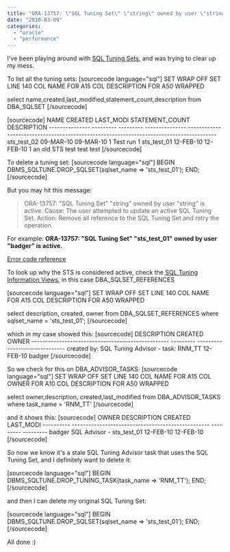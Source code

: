 ```yaml
---
title: "ORA-13757: \"SQL Tuning Set\" \"string\" owned by user \"string\" is active."
date: "2010-03-09"
categories: 
  - "oracle"
  - "performance"
---
```


I've been playing around with [SQL Tuning Sets](http://download.oracle.com/docs/cd/B28359_01/server.111/b28274/sql_tune.htm#i34915), and was trying to clear up my mess.

To list all the tuning sets: \[sourcecode language="sql"\] SET WRAP OFF SET LINE 140 COL NAME FOR A15 COL DESCRIPTION FOR A50 WRAPPED

select name,created,last\_modified,statement\_count,description from DBA\_SQLSET \[/sourcecode\]

\[sourcecode\] NAME CREATED LAST\_MODI STATEMENT\_COUNT DESCRIPTION --------------- --------- --------- --------------- ---------------------------------------------------------------------------------------- sts\_test\_02 09-MAR-10 09-MAR-10 1 Test run 1 sts\_test\_01 12-FEB-10 12-FEB-10 1 an old STS test test test \[/sourcecode\]

To delete a tuning set: \[sourcecode language="sql"\] BEGIN DBMS\_SQLTUNE.DROP\_SQLSET(sqlset\_name => 'sts\_test\_01'); END; \[/sourcecode\]

But you may hit this message:

> ORA-13757: "SQL Tuning Set" "string" owned by user "string" is active. Cause: The user attempted to update an active SQL Tuning Set. Action: Remove all reference to the SQL Tuning Set and retry the operation.

For example: **ORA-13757: "SQL Tuning Set" "sts\_test\_01" owned by user "badger" is active.**

[Error code reference](http://download.oracle.com/docs/cd/B19306_01/server.102/b14219/e12700.htm)

To look up why the STS is considered active, check the [SQL Tuning Information Views](http://download.oracle.com/docs/cd/B28359_01/server.111/b28274/sql_tune.htm#i35947), in this case DBA\_SQLSET\_REFERENCES

\[sourcecode language="sql"\] SET WRAP OFF SET LINE 140 COL NAME FOR A15 COL DESCRIPTION FOR A50 WRAPPED

select description, created, owner from DBA\_SQLSET\_REFERENCES where sqlset\_name = 'sts\_test\_01'; \[/sourcecode\]

which in my case showed this: \[sourcecode\] DESCRIPTION CREATED OWNER -------------------------------------------------- --------- ------------------------------ created by: SQL Tuning Advisor - task: RNM\_TT 12-FEB-10 badger \[/sourcecode\]

So we check for this on DBA\_ADVISOR\_TASKS: \[sourcecode language="sql"\] SET WRAP OFF SET LINE 140 COL NAME FOR A15 COL OWNER FOR A10 COL DESCRIPTION FOR A50 WRAPPED

select owner,description, created,last\_modified from DBA\_ADVISOR\_TASKS where task\_name = 'RNM\_TT' \[/sourcecode\]

and it shows this: \[sourcecode\] OWNER DESCRIPTION CREATED LAST\_MODI ---------- -------------------------------------------------- --------- --------- badger SQL Advisor - sts\_test\_01 12-FEB-10 12-FEB-10 \[/sourcecode\]

So now we know it's a stale SQL Tuning Advisor task that uses the SQL Tuning Set, and I definitely want to delete it:

\[sourcecode language="sql"\] BEGIN DBMS\_SQLTUNE.DROP\_TUNING\_TASK(task\_name => 'RNM\_TT'); END; \[/sourcecode\]

and then I can delete my original SQL Tuning Set:

\[sourcecode language="sql"\] BEGIN DBMS\_SQLTUNE.DROP\_SQLSET(sqlset\_name => 'sts\_test\_01'); END; \[/sourcecode\]

All done :)
